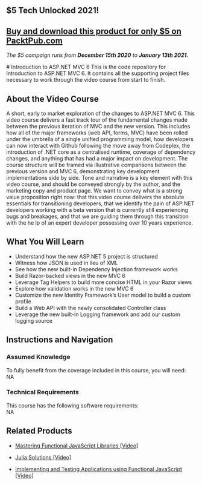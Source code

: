 ## $5 Tech Unlocked 2021!
[Buy and download this product for only $5 on PacktPub.com](https://www.packtpub.com/)
-----
*The $5 campaign         runs from __December 15th 2020__ to __January 13th 2021.__*

﻿# Introduction to ASP.NET MVC 6
This is the code repository for Introduction to ASP.NET MVC 6. It contains all the supporting project files necessary to work through the video course from start to finish.
## About the Video Course
	
A short, early to market exploration of the changes to ASP.NET MVC 6. This video course delivers a fast track tour of the fundamental changes made between the previous iteration of MVC and the new version. This includes how all of the major frameworks (web API, forms, MVC) have been rolled under the umbrella of a single unified programming model, how developers can now interact with Github following the move away from Codeplex, the introduction of .NET core as a centralised runtime, coverage of dependency changes, and anything that has had a major impact on development. The course structure will be framed via illustrative comparisons between the previous version and MVC 6, demonstrating key development implementations side by side. Tone and narrative is a key element with this video course, and should be conveyed strongly by the author, and the marketing copy and product page. We want to convey what is a strong value proposition right now: that this video course delivers the absolute essentials for transitioning developers, that we identify the pain of ASP.NET developers working with a beta version that is currently still experiencing bugs and breakages, and that we are guiding them through this transition with the he lp of an expert developer possessing over 10 years experience.

<H2>What You Will Learn</H2>
<DIV class=book-info-will-learn-text>
<UL>
<LI>Understand how the new ASP.NET 5 project is structured
<LI>Witness how JSON is used in lieu of XML
<LI>See how the new built-in Dependency Injection framework works
<LI>Build Razor-backed views in the new MVC 6
<LI>Leverage Tag Helpers to build more concise HTML in your Razor views
<LI>Explore how validation works in the new MVC 6
<LI>Customize the new Identity Framework’s User model to build a custom profile
<LI>Build a Web API with the newly consolidated Controller class
<LI>Leverage the new built-in Logging framework and add our custom logging source </LI></UL></DIV>

## Instructions and Navigation
### Assumed Knowledge
To fully benefit from the coverage included in this course, you will need:<br/>
NA
### Technical Requirements
This course has the following software requirements:<br/>
NA

## Related Products
* [Mastering Functional JavaScript Libraries [Video]]()

* [Julia Solutions [Video]]()

* [Implementing and Testing Applications using Functional JavaScript [Video]]()

